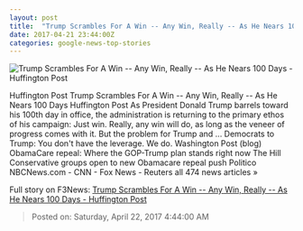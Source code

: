 ```yaml
---
layout: post
title:  "Trump Scrambles For A Win -- Any Win, Really -- As He Nears 100 Days - Huffington Post"
date: 2017-04-21 23:44:00Z
categories: google-news-top-stories
---
```


![Trump Scrambles For A Win -- Any Win, Really -- As He Nears 100 Days - Huffington Post](http://img.huffingtonpost.com/asset/2000_1000/58fa78941c00003a00e810ea.jpeg?cache=1ypyqaybzy)

Huffington Post Trump Scrambles For A Win -- Any Win, Really -- As He Nears 100 Days Huffington Post As President Donald Trump barrels toward his 100th day in office, the administration is returning to the primary ethos of his campaign: Just win. Really, any win will do, as long as the veneer of progress comes with it. But the problem for Trump and ... Democrats to Trump: You don't have the leverage. We do. Washington Post (blog) ObamaCare repeal: Where the GOP-Trump plan stands right now The Hill Conservative groups open to new Obamacare repeal push Politico NBCNews.com - CNN - Fox News - Reuters all 474 news articles »


Full story on F3News: [Trump Scrambles For A Win -- Any Win, Really -- As He Nears 100 Days - Huffington Post](http://www.f3nws.com/n/tqnUaB)

> Posted on: Saturday, April 22, 2017 4:44:00 AM
